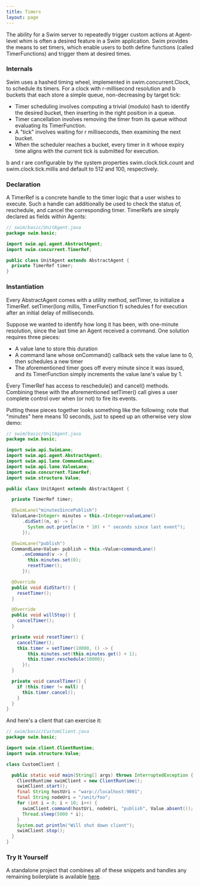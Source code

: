 ```yaml
---
title: Timers
layout: page
---
```


The ability for a Swim server to repeatedly trigger custom actions at Agent-level whim is often a desired feature in a Swim application. Swim provides the means to set timers, which enable users to both define functions (called TimerFunctions) and trigger them at desired times.

### Internals

Swim uses a hashed timing wheel, implemented in swim.concurrent.Clock, to schedule its timers. For a clock with r-millisecond resolution and b buckets that each store a simple queue, non-decreasing by target tick:

- Timer scheduling involves computing a trivial (modulo) hash to identify the desired bucket, then inserting in the right position in a queue.
- Timer cancellation involves removing the timer from its queue without evaluating its TimerFunction.
- A "tick" involves waiting for r milliseconds, then examining the next bucket.
- When the scheduler reaches a bucket, every timer in it whose expiry time aligns with the current tick is submitted for execution.

b and r are configurable by the system properties swim.clock.tick.count and swim.clock.tick.millis and default to 512 and 100, respectively.

### Declaration

A TimerRef is a concrete handle to the timer logic that a user wishes to execute. Such a handle can additionally be used to check the status of, reschedule, and cancel the corresponding timer. TimerRefs are simply declared as fields within Agents:

```java
// swim/basic/UnitAgent.java
package swim.basic;

import swim.api.agent.AbstractAgent;
import swim.concurrent.TimerRef;

public class UnitAgent extends AbstractAgent {
  private TimerRef timer;
}
```

### Instantiation

Every AbstractAgent comes with a utility method, setTimer, to initialize a TimerRef. setTimer(long millis, TimerFunction f) schedules f for execution after an initial delay of milliseconds.

Suppose we wanted to identify how long it has been, with one-minute resolution, since the last time an Agent received a command. One solution requires three pieces:

- A value lane to store this duration
- A command lane whose onCommand() callback sets the value lane to 0, then schedules a new timer
- The aforementioned timer goes off every minute since it was issued, and its TimerFunction simply increments the value lane's value by 1.

Every TimerRef has access to reschedule() and cancel() methods. Combining these with the aforementioned setTimer() call gives a user complete control over when (or not) to fire its events.

Putting these pieces together looks something like the following; note that "minutes" here means 10 seconds, just to speed up an otherwise very slow demo:

```java
// swim/basic/UnitAgent.java
package swim.basic;

import swim.api.SwimLane;
import swim.api.agent.AbstractAgent;
import swim.api.lane.CommandLane;
import swim.api.lane.ValueLane;
import swim.concurrent.TimerRef;
import swim.structure.Value;

public class UnitAgent extends AbstractAgent {

  private TimerRef timer;

  @SwimLane("minutesSincePublish")
  ValueLane<Integer> minutes = this.<Integer>valueLane()
      .didSet((n, o) -> {
        System.out.println((n * 10) + " seconds since last event");
      });

  @SwimLane("publish")
  CommandLane<Value> publish = this.<Value>commandLane()
      .onCommand(v -> {
        this.minutes.set(0);
        resetTimer();
      });

  @Override
  public void didStart() {
    resetTimer();
  }

  @Override
  public void willStop() {
    cancelTimer();
  }

  private void resetTimer() {
    cancelTimer();
    this.timer = setTimer(10000, () -> {
        this.minutes.set(this.minutes.get() + 1);
        this.timer.reschedule(10000);
      });
  }

  private void cancelTimer() {
    if (this.timer != null) {
      this.timer.cancel();
    }
  }
}
```

And here's a client that can exercise it:

```java
// swim/basic/CustomClient.java
package swim.basic;

import swim.client.ClientRuntime;
import swim.structure.Value;

class CustomClient {

  public static void main(String[] args) throws InterruptedException {
    ClientRuntime swimClient = new ClientRuntime();
    swimClient.start();
    final String hostUri = "warp://localhost:9001";
    final String nodeUri = "/unit/foo";
    for (int i = 0; i < 10; i++) {
      swimClient.command(hostUri, nodeUri, "publish", Value.absent());
      Thread.sleep(5000 * i);
    }
    System.out.println("Will shut down client");
    swimClient.stop();
  }
}
```

### Try It Yourself

A standalone project that combines all of these snippets and handles any remaining boilerplate is available [here](https://github.com/swimos/cookbook/tree/master/timers).
